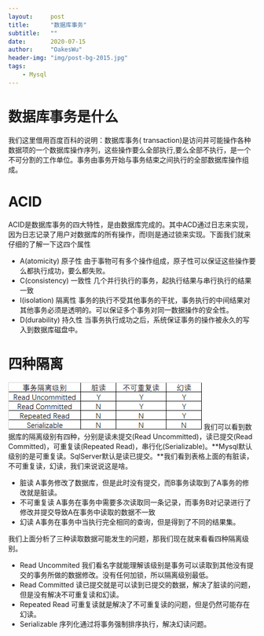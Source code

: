 ```yaml
---
layout:     post
title:      "数据库事务"
subtitle:   ""
date:       2020-07-15
author:     "OakesWu"
header-img: "img/post-bg-2015.jpg"
tags:
    - Mysql
---
```


# 数据库事务是什么
我们这里借用百度百科的说明：数据库事务( transaction)是访问并可能操作各种数据项的一个数据库操作序列，这些操作要么全部执行,要么全部不执行，是一个不可分割的工作单位。事务由事务开始与事务结束之间执行的全部数据库操作组成。

# ACID
ACID是数据库事务的四大特性，是由数据库完成的。其中ACD通过日志来实现，因为日志记录了用户对数据库的所有操作，而I则是通过锁来实现。下面我们就来仔细的了解一下这四个属性
- A(atomicity) 原子性 
由于事物可有多个操作组成，原子性可以保证这些操作要么都执行成功，要么都失败。
- C(consistency) 一致性
几个并行执行的事务，起执行结果与串行执行的结果一致
- I(isolation) 隔离性
事务的执行不受其他事务的干扰，事务执行的中间结果对其他事务必须是透明的。可以保证多个事务对同一数据操作的安全性。
- D(durability) 持久性
当事务执行成功之后，系统保证事务的操作被永久的写入到数据库磁盘中。

# 四种隔离
![四种隔离级别](/img/doc/sql/sql3one.png)
我们可以看到数据库的隔离级别有四种，分别是读未提交(Read Uncommitted)，读已提交(Read Committed)，可重复读(Repeated Read)，串行化(Serializable)。**Mysql默认级别的是可重复读。SqlServer默认是读已提交。**我们看到表格上面的有脏读，不可重复读，幻读，我们来说说这是啥。
- 脏读
A事务修改了数据库，但是此时没有提交，而B事务读取到了A事务的修改就是脏读。
- 不可重复读
A事务在事务中需要多次读取同一条记录，而事务B对记录进行了修改并提交导致A在事务中读取的数据不一致
- 幻读
A事务在事务中当执行完全相同的查询，但是得到了不同的结果集。

我们上面分析了三种读取数据可能发生的问题，那我们现在就来看看四种隔离级别。
- Read Uncommited
我们看名字就能理解该级别是事务可以读取到其他没有提交的事务所做的数据修改。没有任何加锁，所以隔离级别最低。
- Read Committed
读已提交就是可以读到已提交的数据，解决了脏读的问题，但是没有解决不可重复读和幻读。
- Repeated Read
可重复读就是解决了不可重复读的问题，但是仍然可能存在幻读。
- Serializable
序列化通过将事务强制排序执行，解决幻读问题。